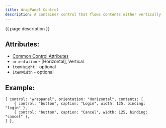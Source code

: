 ```yaml
---
title: WrapPanel Control
description: A container control that flows contents either vertically or horizontally, and wraps overflowing content onto the next row/column
---
```


{{ page.description }}

## Attributes:

* [Common Control Attributes](common)
* `orientation` - [Horizontal], Vertical
* `itemHeight` - optional
* `itemWidth` - optional

## Example:

    { control: "wrappanel", orientation: "Horizontal", contents: [
        { control: "button", caption: "Login", width: 125, binding: "login" },
        { control: "button", caption: "Cancel", width: 125, binding: "cancel" },
    ] },
